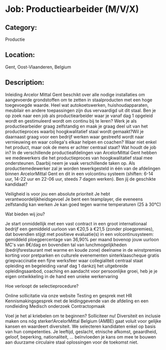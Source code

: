 # Job: Productiearbeider (M/V/X)
## Category: 
Productie
## Location: 
Gent, Oost-Vlaanderen, Belgium
## Description:
Inleiding
Arcelor Mittal Gent beschikt over alle nodige installaties om aangevoerde grondstoffen om te zetten in staalproducten met een hoge toegevoegde waarde. Heel wat autokoetswerken, huishoudapparaten, meubilair en andere toepassingen zijn dus vervaardigd uit dit staal.
Ben je op zoek naar een job als productiearbeider waar je vanaf dag 1 opgeleid wordt en gestimuleerd wordt om continu bij te leren? Werk je als productiearbeider graag zelfstandig en maak je graag deel uit van het productieproces waarbij hoogkwalitatief staal wordt gemaakt?Wil je daarnaast graag voor een bedrijf werken waar gestreefd wordt naar vernieuwing en waar collega's elkaar helpen en coachen? Waar niet enkel het product, maar ook de mens er achter centraal staat?
Wat houdt de job in?
In de verschillende productieafdelingen van ArcelorMittal Gent hebben we medewerkers die het productieproces van hoogkwalitatief staal mee ondersteunen. Daarbij neem je vaak verschillende taken op.
Als productiemedewerker zal je worden tewerkgesteld in één van de afdelingen binnen ArcelorMittal Gent en dit in een volcontinu systeem (shiften: 6-14 uur, 14-22 uur en 22-06 uur, steeds 7 dagen werken).
Ben jij de geschikte kandidaat?

Veiligheid is voor jou een absolute prioriteit
Je hebt verantwoordelijkheidsgevoel
Je bent een teamplayer, die eveneens zelfstandig kan werken
Je kan goed tegen warme temperaturen (25 à 30°C)

Wat bieden wij jou?

Je start onmiddellijk met een vast contract in een groot internationaal bedrijf
een gemiddeld uurloon van €20,5 à €21,5 (zonder ploegpremies), dat bovendien stijgt met positieve evaluatie(s)
in een volcontinusysteem: gemiddeld ploegpercentage van 36,90% per maand bovenop jouw uurloon
MC's van 8€/dag en bovendien tal van lunchmogelijkheden (bedrijfsrestaurant met warme en koude zone)
deelname in de winstpremies
korting voor pretparken en culturele evenementen
sinterklaascheque
gratis griepvaccinatie
een fijne werksfeer waar collegialiteit centraal staat
opleiding en begeleiding vanaf dag 1
dankzij het uitgebreide opleidingsaanbod, coaching en aandacht voor persoonlijke groei, heb je je eigen ontwikkeling in de hand
een unieke werkervaring

Hoe verloopt de selectieprocedure?

Online sollicitatie via onze website
Testing en gesprek met HR
Kennismakingsgesprek met de leidinggevende van de afdeling en een rondleiding
Medisch onderzoek
Contractopmaak

Voel je het al kriebelen om te beginnen? Solliciteer nu!
Diversiteit en inclusie maken ons nóg sterker!ArcelorMittal Belgium (AMBE) gaat voluit voor gelijke kansen en waardeert diversiteit. We selecteren kandidaten enkel op basis van hun competenties. Je leeftijd, geslacht, etnische afkomst, geaardheid, geloof, beperking, nationaliteit, … beïnvloeden je kans om mee te bouwen aan duurzame circulaire staal oplossingen voor de toekomst niet.
 
